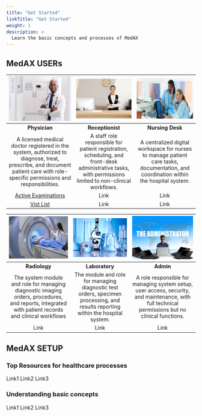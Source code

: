 ```yaml
---
title: "Get Started"
linkTitle: "Get Started"
weight: 1
description: >
  Learn the basic concepts and processes of MedAX
---
```


## MedAX USERs





| ![](Physician.png) | ![](Receptionist.png) | ![](NursingDesk.png) |
|:------------------:|:-------------------:|:------------------:|
|   **Physician**    |  **Receptionist**   |  **Nursing Desk**  |
|    A licensed medical doctor registered in the system, authorized to diagnose, treat, prescribe, and document patient care with role-specific permissions and responsibilities.    |     A staff role responsible for patient registration, scheduling, and front-desk administrative tasks, with permissions limited to non-clinical workflows.    |    A centralized digital workspace for nurses to manage patient care tasks, documentation, and coordination within the hospital system.     |
|        [Active Examinations](https://docs.medax365.com/examination/active-examinations/)        |        Link         |        Link        |
|        [Vist List](https://docs.medax365.com/front-office/visit-list/)        |        Link         |        Link        |

| ![](Radiology.png) | ![](Laboratory.png) | ![](Admin.png) |
|:----------------:|:-----------------:|:------------:|
|  **Radiology**   |  **Laboratory**   |  **Admin**   |
|   The system module and role for managing diagnostic imaging orders, procedures, and reports, integrated with patient records and clinical workflows    |    The module and role for managing diagnostic test orders, specimen processing, and results reporting within the hospital system.    | A role responsible for managing system setup, user access, security, and maintenance, with full technical permissions but no clinical functions.  |
|       Link       |       Link        |     Link     |

## MedAX SETUP

### Top Resources for healthcare processes

Link1
Link2
Link3

### Understanding basic concepts

Link1
Link2
Link3
